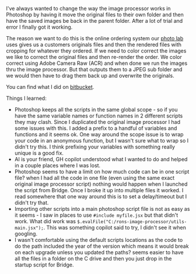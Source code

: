 ---
---

I've always wanted to change the way the image processor works in Photoshop by having it move the original files to their own folder and then have the saved images be back in the parent folder. After a lot of trial and error I finally got it working.

The reason we want to do this is the online ordering system our [photo lab](https://prolabprints.com) uses gives us a customers originals files and then the rendered files with cropping for whatever they ordered. If we need to color correct the images we like to correct the original files and then re-render the order. We color correct using Adobe Camera Raw (ACR) and when done we run the images thru the image processor. But that outputs them to a JPEG sub folder and we would then have to drag them back up and overwrite the originals.

You can find what I did on [bitbucket](https://bitbucket.org/fpl619/rons-image-processor/src/master/).

Things I learned:

- Photoshop keeps all the scripts in the same global scope - so if you have the same variable names or function names in 2 different scripts they may clash. Since I duplicated the original image processor I had some issues with this. I added a prefix to a handful of variables and functions and it seems ok. One way around the scope issue is to wrap your code in an anonymous function, but I wasn't sure what to wrap so I didn't try this. I think prefixing your variables with something really unique is a good fix.
- AI is your friend, GH copilot understood what I wanted to do and helped in a couple places where I was lost.
- Photoshop seems to have a limit on how much code can be in one script file? when I had all the code in one file (even using the same exact original image processor script) nothing would happen when I launched the script from Bridge. Once I broke it up into multiple files it worked. I read somewhere that one way around this is to set a delay/timeout but I didn't try that.
- Importing other scripts into a main photoshop script file is not as easy as it seems - I saw in places to use `#include myfile.jsx` but that didn't work. What did work was `$.evalFile("C:/rons-image-processor/utils-main.jsx");`. This was something copilot said to try, I didn't see it when googling.
- I wasn't comfortable using the default scripts locations as the code to do the path included the year of the version which means it would break on each upgrade unless you updated the paths? seems easier to have all the files in a folder on the C drive and then you just drop in the startup script for Bridge.
